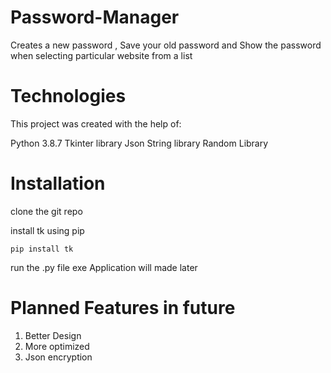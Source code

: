 # Password-Manager
Creates a new password , Save your old password and Show the password when selecting particular website from a list

# Technologies
This project was created with the help of:

Python 3.8.7 
Tkinter library
Json
String library 
Random Library

# Installation
clone the git repo

install tk using pip
```
pip install tk
```

run the .py file
exe Application will made later

# Planned Features in future
1. Better Design 
2. More optimized
3. Json encryption


